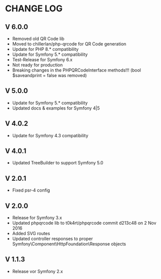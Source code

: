 CHANGE LOG
==========

V 6.0.0
-------

- Removed old QR Code lib
- Moved to chillerlan/php-qrcode for QR Code generation
- Update for PHP 8.* compatibility
- Update for Symfony 5.* compatibility
- Test-Release for Symfony 6.x
- Not ready for production
- Breaking changes in the PHPQRCodeInterface methods!!!
  (bool $saveandprint = false was removed)

V 5.0.0
-------

- Update for Symfony 5.* compatibility
- Updated docs & examples for Symfony 4|5

V 4.0.2
-------

- Update for Symfony 4.3 compatibility

V 4.0.1
-------

- Updated TreeBuilder to support Symfony 5.0

V 2.0.1
-------

- Fixed psr-4 config

V 2.0.0
-------

- Release for Symfony 3.x
- Updated phpqrcode lib to t0k4rt/phpqrcode commit d213c48 on 2 Nov 2016
- Added SVG routes
- Updated controller responses to proper Symfony\Component\HttpFoundation\Response objects  


V 1.1.3
-------

- Release vor Symfony 2.x
